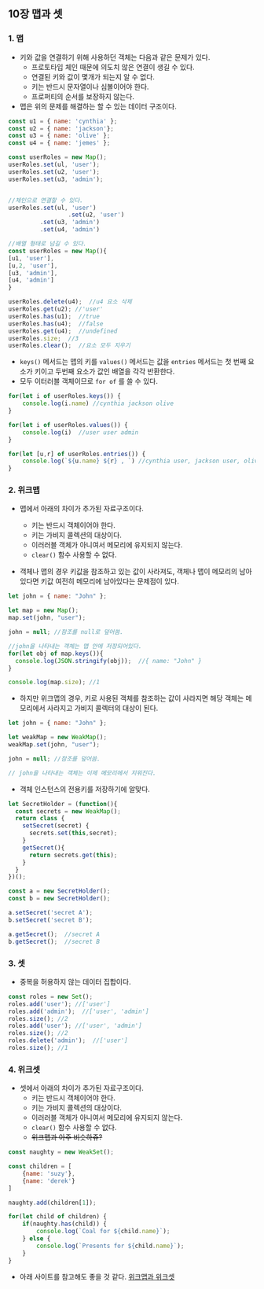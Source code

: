 ## 	10장 맵과 셋



### 1. 맵

- 키와 값을 연결하기 위해 사용하던 객체는 다음과 같은 문제가 있다.
  - 프로토타입 체인 때문에 의도치 않은 연결이 생길 수 있다.
  - 연결된 키와 값이 몇개가 되는지 알 수 없다.
  - 키는 반드시 문자열이나 심볼이어야 한다.
  - 프로퍼티의 순서를 보장하지 않는다.
- 맵은 위의 문제를 해결하는 할 수 있는 데이터 구조이다.

```javascript
const u1 = { name: 'cynthia' };
const u2 = { name: 'jackson'};
const u3 = { name: 'olive' };
const u4 = { name: 'jemes' };

const userRoles = new Map();
userRoles.set(ul, 'user');
userRoles.set(u2, 'user');
userRoles.set(u3, 'admin');


//체인으로 연결할 수 있다.
userRoles.set(ul, 'user')
				 .set(u2, 'user')
         .set(u3, 'admin')
         .set(u4, 'admin')

//배열 형태로 넘길 수 있다.
const userRoles = new Map(){
[u1, 'user'],
[u,2, 'user'],
[u3, 'admin'],
[u4, 'admin']
}

userRoles.delete(u4);  //u4 요소 삭제
userRoles.get(u2); //'user'
userRoles.has(u1);  //true
userRoles.has(u4);  //false
userRoles.get(u4);  //undefined
userRoles.size;  //3
userRoles.clear();  //요소 모두 지우기

```

- `keys()` 메서드는 맵의 키를 `values()` 메서드는 값을 `entries` 메서드는 첫 번째 요소가 키이고 두번째 요소가 값인 배열을 각각 반환한다. 
- 모두 이터러블 객체이므로 `for of`	를 쓸 수 있다.

```javascript
for(let i of userRoles.keys()) {
	console.log(i.name) //cynthia jackson olive
}

for(let i of userRoles.values()) {
	console.log(i)  //user user admin
}

for(let [u,r] of userRoles.entries()) {
	console.log(`${u.name} ${r} , `) //cynthia user, jackson user, olive admin
}
```



### 2. 위크맵

- 맵에서 아래의 차이가 추가된 자료구조이다.
  - 키는 반드시 객체이어야 한다.
  - 키는 가비지 콜렉션의 대상이다.
  - 이러러블 객체가 아니여서 메모리에 유지되지 않는다.
  -  `clear()` 함수 사용할 수 없다.

- 객체나 맵의 경우 키값을 참조하고 있는 값이 사라져도, 객체나 맵이 메모리의 남아 있다면 키값 여전히 메모리에 남아있다는 문제점이 있다.

```javascript
let john = { name: "John" };

let map = new Map();
map.set(john, "user");

john = null; //참조를 null로 덮어씀.

//john을 나타내는 객체는 맵 안에 저장되어있다.
for(let obj of map.keys()){
  console.log(JSON.stringify(obj));  //{ name: "John" }
}

console.log(map.size); //1
```

- 하지만 위크맵의 경우, 키로 사용된 객체를 참조하는 값이 사라지면 해당 객체는 메모리에서 사라지고 가비지 콜렉터의 대상이 된다.

```javascript
let john = { name: "John" };

let weakMap = new WeakMap();
weakMap.set(john, "user");

john = null; //참조를 덮어씀.

// john을 나타내는 객체는 이제 메모리에서 지워진다.
```

- 객체 인스턴스의 전용키를 저장하기에 알맞다.

```javascript
let SecretHolder = (function(){
  const secrets = new WeakMap();
  return class {
    setSecret(secret) {
      secrets.set(this,secret);
    }
    getSecret(){
      return secrets.get(this);
    }
  }
})();

const a = new SecretHolder();
const b = new SecretHolder();

a.setSecret('secret A');
b.setSecret('secret B');

a.getSecret();  //secret A
b.getSecret();  //secret B
```



### 3. 셋

- 중복을 허용하지 않는 데이터 집합이다.

```javascript
const roles = new Set();
roles.add('user'); //['user']
roles.add('admin');  //['user', 'admin']
roles.size(); //2
roles.add('user'); //['user', 'admin']
roles.size(); //2
roles.delete('admin');  //['user']
roles.size(); //1
```



### 4. 위크셋

- 셋에서 아래의 차이가 추가된 자료구조이다.
  - 키는 반드시 객체이어야 한다.
  - 키는 가비지 콜렉션의 대상이다.
  - 이러러블 객체가 아니여서 메모리에 유지되지 않는다.
  -  `clear()` 함수 사용할 수 없다.
  - <del>위크맵과 아주 비슷하쥬?</del>

```javascript
const naughty = new WeakSet();

const children = [
	{name: 'suzy'},
	{name: 'derek'}
]

naughty.add(children[1]);

for(let child of children) {
	if(naughty.has(child)) {
		console.log(`Coal for ${child.name}`);
	} else {
		console.log(`Presents for ${child.name}`);
	}
}
```



- 아래 사이트를 참고해도 좋을 것 같다. [위크맵과 위크셋](https://ko.javascript.info/weakmap-weakset)

